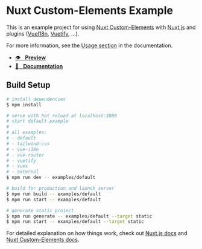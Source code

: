 # Nuxt Custom-Elements Example

This is an example project for using [Nuxt Custom-Elements](https://github.com/GrabarzUndPartner/nuxt-custom-elements) with [Nuxt.js](https://nuxtjs.org) and plugins ([VueI18n](https://kazupon.github.io/vue-i18n/), [Vuetify](https://vuetifyjs.com/), ...). 

For more information, see the [Usage section](https://nuxt-custom-elements.grabarzundpartner.dev/usage/) in the documentation.


- [👁 &nbsp;&nbsp;**Preview**](https://grabarzundpartner.github.io/nuxt-custom-elements-example/)
- [📖 &nbsp;&nbsp;**Documentation**](http://nuxt-custom-elements.grabarzundpartner.dev/)

## Build Setup

```bash
# install dependencies
$ npm install

# serve with hot reload at localhost:3000
# start default example
#
# all examples:
# - default 
# - tailwind-css 
# - vue-i18n 
# - vue-router 
# - vuetify 
# - vuex
# - external
$ npm run dev -- examples/default

# build for production and launch server
$ npm run build -- examples/default
$ npm run start -- examples/default

# generate static project
$ npm run generate -- examples/default --target static
$ npm run start -- examples/default --target static
```

For detailed explanation on how things work, check out [Nuxt.js docs](https://nuxtjs.org) and [Nuxt Custom-Elements docs](https://github.com/GrabarzUndPartner/nuxt-custom-elements).
